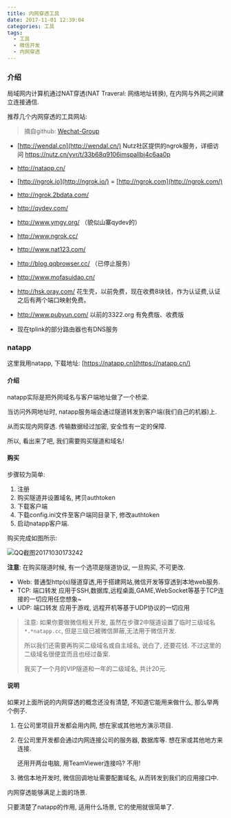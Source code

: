 ```yaml
---
title: 内网穿透工具
date: 2017-11-01 12:39:04
categories: 工具
tags:
  - 工具
  - 微信开发
  - 内网穿透
---
```



### 介绍

局域网内计算机通过NAT穿透(NAT Traveral: 网络地址转换), 在内网与外网之间建立连接通信.

<!-- more -->

推荐几个内网穿透的工具网站:

> 摘自github: [Wechat-Group](https://github.com/Wechat-Group/weixin-java-tools)

- [http://wendal.cn](http://wendal.cn/) Nutz社区提供的ngrok服务，详细访问 <https://nutz.cn/yvr/t/33b68q9106imspallbj4c6aa0p>
- <http://natapp.cn/>
- [http://ngrok.io](http://ngrok.io/) = [http://ngrok.com](http://ngrok.com/)
- <http://ngrok.2bdata.com/>
- <http://qydev.com/>
- <http://www.ymgy.org/> （貌似山寨qydev的）
- <http://www.ngrok.cc/>
- <http://www.nat123.com/>
- <http://blog.qqbrowser.cc/> （已停止服务）
- <http://www.mofasuidao.cn/>

- <http://hsk.oray.com/> 花生壳，以前免费，现在收费8块钱，作为认证费,认证之后有两个端口映射免费。
- <http://www.pubyun.com/> 以前的3322.org 有免费版、收费版
- 现在tplink的部分路由器也有DNS服务



### natapp

这里我用natapp, 下载地址: [https://natapp.cn](https://natapp.cn/)

#### 介绍

natapp实际是把外网域名与客户端地址做了一个桥梁.

当访问外网地址时, natapp服务端会通过隧道转发到客户端(我们自己的机器)上.

从而实现内网穿透. 传输数据经过加密, 安全性有一定的保障.

所以, 看出来了吧, 我们需要购买隧道和域名!



#### 购买

步骤较为简单:

1. 注册
2. 购买隧道并设置域名, 拷贝authtoken
3. 下载客户端
4. 下载config.ini文件至客户端同目录下, 修改authtoken
5. 启动natapp客户端.

购买完成如图所示:

![QQ截图20171030173242](https://ww1.sinaimg.cn/large/007rAy9hgy1g1n2lr5s5oj31fr0gb13w.jpg)

**注意**: 在购买隧道时候, 有一个选项是隧道协议, 一旦购买, 不可更改.

- Web: 普通型http(s)隧道穿透,用于搭建网站,微信开发等穿透到本地web服务.
- TCP: 端口转发 应用于SSH,数据库,远程桌面,GAME,WebSocket等基于TCP连接的一切应用任您想象~
- UDP: 端口转发 应用于游戏, 远程开机等基于UDP协议的一切应用

> 注意: 如果你要做微信相关开发, 虽然在步骤2中隧道设置了临时三级域名 `*.*natapp.cc`, 但是三级已被微信屏蔽,无法用于微信开发.
>
> 所以我们还需要再购买二级域名或自主域名, 说白了, 还要花钱. 不过这里的二级域名很便宜而且也经过备案.
>
> 我买了一个月的VIP隧道和一年的二级域名, 共计20元.



#### 说明

如果对上面所说的内网穿透的概念还没有清楚, 不知道它能用来做什么, 那么举两个例子.

1. 在公司里项目开发都会用内网, 想在家或其他地方演示项目.

2. 在公司里开发都会通过内网连接公司的服务器, 数据库等. 想在家或其他地方来连接.

   还用开两台电脑, 用TeamViewer连接吗? 不用!

3. 微信本地开发时, 微信回调地址需要配置域名, 从而转发到我们的应用接口中.

内网穿透能够满足上面的场景.

只要清楚了natapp的作用, 适用什么场景, 它的使用就很简单了.